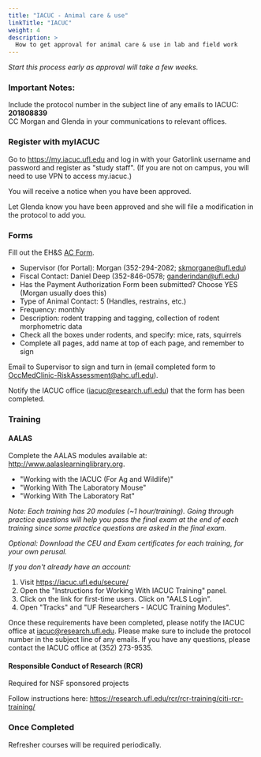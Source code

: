 ```yaml
---
title: "IACUC - Animal care & use"
linkTitle: "IACUC"
weight: 4
description: >
  How to get approval for animal care & use in lab and field work
---
```


*Start this process early as approval will take a few weeks.*

### Important Notes:  
Include the protocol number in the subject line of any emails to IACUC: **201808839**  
CC Morgan and Glenda in your communications to relevant offices.  

### Register with myIACUC

Go to https://my.iacuc.ufl.edu and log in with your Gatorlink username and password and register as "study staff". (If you are not on campus, you will need to use VPN to access my.iacuc.)

You will receive a notice when you have been approved. 

Let Glenda know you have been approved and she will file a modification in the protocol to add you.   

### Forms

Fill out the EH&S [AC Form](http://webfiles.ehs.ufl.edu/ACForm.pdf).
  * Supervisor (for Portal): Morgan (352-294-2082; skmorgane@ufl.edu)
  * Fiscal Contact: Daniel Deep  (352-846-0578; ganderindan@ufl.edu)
  * Has the Payment Authorization Form been submitted? Choose YES (Morgan usually does this)  
  * Type of Animal Contact: 5 (Handles, restrains, etc.)
  * Frequency: monthly
  * Description: rodent trapping and tagging, collection of rodent morphometric data
  * Check all the boxes under rodents, and specify: mice, rats, squirrels
  * Complete all pages, add name at top of each page, and remember to sign

Email to Supervisor to sign and turn in (email completed form to OccMedClinic-RiskAssessment@ahc.ufl.edu).

Notify the IACUC office (iacuc@research.ufl.edu) that the form has been completed.  

### Training

#### AALAS

Complete the AALAS modules available at: http://www.aalaslearninglibrary.org. 
* "Working with the IACUC (For Ag and Wildlife)"
* "Working With The Laboratory Mouse" 
* "Working With The Laboratory Rat"    

_Note: Each training has 20 modules (~1 hour/training). Going through practice questions will help you pass the final exam at the end of each training since some practice questions are asked in the final exam._  

_Optional: Download the CEU and Exam certificates for each training, for your own perusal._

*If you don't already have an account:*
1. Visit https://iacuc.ufl.edu/secure/
2. Open the "Instructions for Working With IACUC Training" panel.
3. Click on the link for first-time users. Click on "AALS Login".
4. Open "Tracks" and "UF Researchers - IACUC Training Modules".
 
Once these requirements have been completed, please notify the IACUC office at iacuc@research.ufl.edu. Please make sure to include the protocol number in the subject line of any emails. If you have any questions, please contact the IACUC office at (352) 273-9535.

#### Responsible Conduct of Research (RCR)

Required for NSF sponsored projects

Follow instructions here: https://research.ufl.edu/rcr/rcr-training/citi-rcr-training/

### Once Completed 

Refresher courses will be required periodically.


